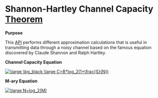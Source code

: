 # Shannon-Hartley Channel Capacity [Theorem](https://en.wikipedia.org/wiki/Shannon%E2%80%93Hartley_theorem)

**Purpose**

This [API](https://github.com/mgarcia01752/ShannonHartleyChannelCapacity/blob/main/src/com/mgarcia01752/channelcapacity/ChannelCapacity.java) performs different approximation calculations that is useful in transmitting data through a noisy channel based on the famous equation discovered by Claude Shannon and Ralph Hartley.

**Channel Capacity Equation**

<a href="https://www.codecogs.com/eqnedit.php?latex=\large&space;\bg_black&space;\large&space;C=B*log_2(1&plus;\frac{S}{N})" target="_blank"><img src="https://latex.codecogs.com/gif.latex?\large&space;\bg_black&space;\large&space;C=B*log_2(1&plus;\frac{S}{N})" title="\large \bg_black \large C=B*log_2(1+\frac{S}{N})" /></a>

**M-ary Equation**

<a href="https://www.codecogs.com/eqnedit.php?latex=\bg_black&space;\large&space;N=log_2(M)" target="_blank"><img src="https://latex.codecogs.com/gif.latex?\bg_black&space;\large&space;N=log_2(M)" title="\large N=log_2(M)" /></a>

 